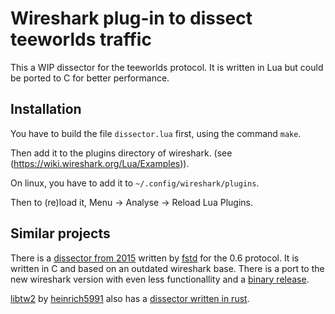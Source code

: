 # Wireshark plug-in to dissect teeworlds traffic

This a WIP dissector for the teeworlds protocol.
It is written in Lua but could be ported to C for better performance.

## Installation

You have to build the file `dissector.lua` first, using the command `make`.

Then add it to the plugins directory of wireshark. (see (https://wiki.wireshark.org/Lua/Examples)).

On linux, you have to add it to `~/.config/wireshark/plugins`.

Then to (re)load it, Menu -> Analyse -> Reload Lua Plugins.

## Similar projects

There is a [dissector from 2015](https://github.com/fstd/wireshark/blob/twdis/epan/dissectors/packet-tw.c) written by [fstd](https://github.com/fstd) for the 0.6 protocol.
It is written in C and based on an outdated wireshark base.
There is a port to the new wireshark version with even less functionallity and a [binary release](https://github.com/ChillerDragon/wireshark/releases).


[libtw2](https://github.com/heinrich5991/libtw2) by [heinrich5991](https://github.com/heinrich5991) also has a [dissector written in rust](https://github.com/heinrich5991/libtw2/tree/master/wireshark-dissector).
